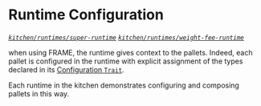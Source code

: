 # Runtime Configuration
*[`kitchen/runtimes/super-runtime`](https://github.com/substrate-developer-hub/recipes/tree/master/kitchen/runtimes/super-runtime)* *[`kitchen/runtimes/weight-fee-runtime`](https://github.com/substrate-developer-hub/recipes/tree/master/kitchen/runtimes/weight-fee-runtime)*

when using FRAME, the runtime gives context to the pallets. Indeed, each pallet is configured in the runtime with explicit assignment of the types declared in its [Configuration `Trait`](https://substrate.dev/rustdocs/master/pallet_example/trait.Trait.html).

Each runtime in the kitchen demonstrates configuring and composing pallets in this way.
